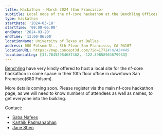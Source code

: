```yaml
---
title: Hackathon - March 2024 (San Francisco)
subtitle: Local node of the nf-core hackathon at the Benchling Offices in San Francisco
type: hackathon
startDate: '2024-03-18'
startTime: '09:00-06:00'
endDate: '2024-03-20'
endTime: '13:00-06:00'
locationName: University of Texas at Dallas
address: 680 Folsom St., 8th Floor San Francisco, CA 94107
locationURL: https://map.concept3d.com/?id=1772#!m/434445
locationLatLng: [37.78452954687462, -122.39858903879933]
---
```


[Benchling](https://www.benchling.com/) have very kindly offered to host a local
site for the nf-core hackathon in some space in their 10th floor office in downtown San Francisco(680 Folsom).

More details coming soon. Please register via the main nf-core hackathon page,
as we will need to know numbers of attendees as well as names, to get everyone into the building.

Contact:

- [<i class="fab fa-slack"></i> Saba Nafees](https://nfcore.slack.com/team/U011CR59V8T)
- [<i class="fab fa-slack"></i> Karthik Padmanabhan](https://nfcore.slack.com/team/U067Q5Z4ZL7)
- [<i class="fab fa-slack"></i> Jane Shen](https://nfcore.slack.com/team/U05NPJQ3V7X)
